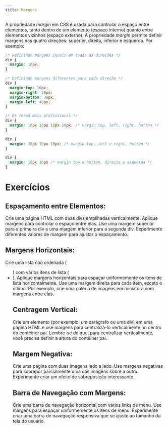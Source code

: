 ```yaml
---
title: Margens
---
```


A propriedade *margin* em CSS é usada para controlar o espaço entre elementos, tanto dentro de um elemento (espaço interno) quanto entre elementos vizinhos (espaço externo). A propriedade *margin* permite definir margens nas quatro direções: superior, direita, inferior e esquerda. Por exemplo:

```css
/* Definindo margens iguais em todas as direções */
div {
  margin: 10px;
}

/* Definindo margens diferentes para cada direção */
div {
  margin-top: 10px;
  margin-right: 20px;
  margin-bottom: 30px;
  margin-left: 40px;
}

/* De forma mais profissional */
div {
  margin: 10px 10px 10px 10px; /* margin top, left, right, botton */
}

div {
  margin: 10px 10px 10px; /* margin top, left e right, botton */
}

div {
  margin: 10px 10px /* margin top e botton, direita e esquerda */
}
```

# Exercícios

## Espaçamento entre Elementos:

Crie uma página HTML com duas divs empilhadas verticalmente. Aplique margens para controlar o espaço entre elas. Use uma margem superior para a primeira div e uma margem inferior para a segunda div. Experimente diferentes valores de margem para ajustar o espaçamento.

## Margens Horizontais:

Crie uma lista não ordenada (<ul>) com vários itens de lista (<li>). Aplique margens horizontais para espaçar uniformemente os itens de lista horizontalmente. Use uma margem direita para cada item, exceto o último. Por exemplo, crie uma galeria de imagens em miniatura com margens entre elas.

## Centragem Vertical:

Crie um elemento (por exemplo, um parágrafo ou uma div) em uma página HTML e use margens para centralizá-lo verticalmente no centro do contêiner pai. Lembre-se de que, para centralizar verticalmente, você precisa definir a altura do contêiner pai.

## Margem Negativa:

Crie uma página com duas imagens lado a lado. Use margens negativas para sobrepor parcialmente uma das imagens sobre a outra. Experimente criar um efeito de sobreposição interessante.

## Barra de Navegação com Margens:

Crie uma barra de navegação horizontal com vários links de menu. Use margens para espaçar uniformemente os itens de menu. Experimente criar uma barra de navegação responsiva que se ajuste ao tamanho da tela do usuário.